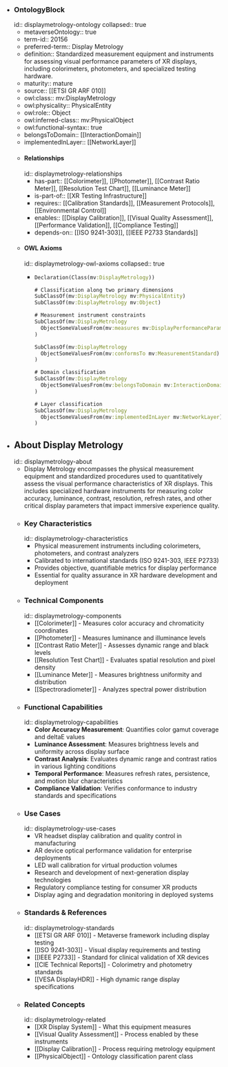 - ### OntologyBlock
  id:: displaymetrology-ontology
  collapsed:: true
	- metaverseOntology:: true
	- term-id:: 20156
	- preferred-term:: Display Metrology
	- definition:: Standardized measurement equipment and instruments for assessing visual performance parameters of XR displays, including colorimeters, photometers, and specialized testing hardware.
	- maturity:: mature
	- source:: [[ETSI GR ARF 010]]
	- owl:class:: mv:DisplayMetrology
	- owl:physicality:: PhysicalEntity
	- owl:role:: Object
	- owl:inferred-class:: mv:PhysicalObject
	- owl:functional-syntax:: true
	- belongsToDomain:: [[InteractionDomain]]
	- implementedInLayer:: [[NetworkLayer]]
	- #### Relationships
	  id:: displaymetrology-relationships
		- has-part:: [[Colorimeter]], [[Photometer]], [[Contrast Ratio Meter]], [[Resolution Test Chart]], [[Luminance Meter]]
		- is-part-of:: [[XR Testing Infrastructure]]
		- requires:: [[Calibration Standards]], [[Measurement Protocols]], [[Environmental Control]]
		- enables:: [[Display Calibration]], [[Visual Quality Assessment]], [[Performance Validation]], [[Compliance Testing]]
		- depends-on:: [[ISO 9241-303]], [[IEEE P2733 Standards]]
	- #### OWL Axioms
	  id:: displaymetrology-owl-axioms
	  collapsed:: true
		- ```clojure
		  Declaration(Class(mv:DisplayMetrology))

		  # Classification along two primary dimensions
		  SubClassOf(mv:DisplayMetrology mv:PhysicalEntity)
		  SubClassOf(mv:DisplayMetrology mv:Object)

		  # Measurement instrument constraints
		  SubClassOf(mv:DisplayMetrology
		    ObjectSomeValuesFrom(mv:measures mv:DisplayPerformanceParameter)
		  )

		  SubClassOf(mv:DisplayMetrology
		    ObjectSomeValuesFrom(mv:conformsTo mv:MeasurementStandard)
		  )

		  # Domain classification
		  SubClassOf(mv:DisplayMetrology
		    ObjectSomeValuesFrom(mv:belongsToDomain mv:InteractionDomain)
		  )

		  # Layer classification
		  SubClassOf(mv:DisplayMetrology
		    ObjectSomeValuesFrom(mv:implementedInLayer mv:NetworkLayer)
		  )
		  ```
- ## About Display Metrology
  id:: displaymetrology-about
	- Display Metrology encompasses the physical measurement equipment and standardized procedures used to quantitatively assess the visual performance characteristics of XR displays. This includes specialized hardware instruments for measuring color accuracy, luminance, contrast, resolution, refresh rates, and other critical display parameters that impact immersive experience quality.
	- ### Key Characteristics
	  id:: displaymetrology-characteristics
		- Physical measurement instruments including colorimeters, photometers, and contrast analyzers
		- Calibrated to international standards (ISO 9241-303, IEEE P2733)
		- Provides objective, quantifiable metrics for display performance
		- Essential for quality assurance in XR hardware development and deployment
	- ### Technical Components
	  id:: displaymetrology-components
		- [[Colorimeter]] - Measures color accuracy and chromaticity coordinates
		- [[Photometer]] - Measures luminance and illuminance levels
		- [[Contrast Ratio Meter]] - Assesses dynamic range and black levels
		- [[Resolution Test Chart]] - Evaluates spatial resolution and pixel density
		- [[Luminance Meter]] - Measures brightness uniformity and distribution
		- [[Spectroradiometer]] - Analyzes spectral power distribution
	- ### Functional Capabilities
	  id:: displaymetrology-capabilities
		- **Color Accuracy Measurement**: Quantifies color gamut coverage and deltaE values
		- **Luminance Assessment**: Measures brightness levels and uniformity across display surface
		- **Contrast Analysis**: Evaluates dynamic range and contrast ratios in various lighting conditions
		- **Temporal Performance**: Measures refresh rates, persistence, and motion blur characteristics
		- **Compliance Validation**: Verifies conformance to industry standards and specifications
	- ### Use Cases
	  id:: displaymetrology-use-cases
		- VR headset display calibration and quality control in manufacturing
		- AR device optical performance validation for enterprise deployments
		- LED wall calibration for virtual production volumes
		- Research and development of next-generation display technologies
		- Regulatory compliance testing for consumer XR products
		- Display aging and degradation monitoring in deployed systems
	- ### Standards & References
	  id:: displaymetrology-standards
		- [[ETSI GR ARF 010]] - Metaverse framework including display testing
		- [[ISO 9241-303]] - Visual display requirements and testing
		- [[IEEE P2733]] - Standard for clinical validation of XR devices
		- [[CIE Technical Reports]] - Colorimetry and photometry standards
		- [[VESA DisplayHDR]] - High dynamic range display specifications
	- ### Related Concepts
	  id:: displaymetrology-related
		- [[XR Display System]] - What this equipment measures
		- [[Visual Quality Assessment]] - Process enabled by these instruments
		- [[Display Calibration]] - Process requiring metrology equipment
		- [[PhysicalObject]] - Ontology classification parent class
